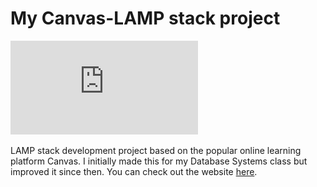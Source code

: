 # My Canvas-LAMP stack project
![<img src="/login_page.png">](http://34.72.164.50/login.html)

LAMP stack development project based on the popular online learning platform Canvas. I initially made this for my Database Systems class but improved it since then. You can check out the website [here](http://34.72.164.50/login.html).
